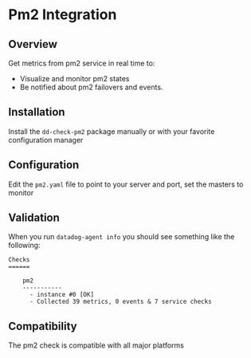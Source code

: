 # Pm2 Integration

## Overview

Get metrics from pm2 service in real time to:

* Visualize and monitor pm2 states
* Be notified about pm2 failovers and events.

## Installation

Install the `dd-check-pm2` package manually or with your favorite configuration manager

## Configuration

Edit the `pm2.yaml` file to point to your server and port, set the masters to monitor

## Validation

When you run `datadog-agent info` you should see something like the following:

    Checks
    ======

        pm2
        -----------
          - instance #0 [OK]
          - Collected 39 metrics, 0 events & 7 service checks

## Compatibility

The pm2 check is compatible with all major platforms
